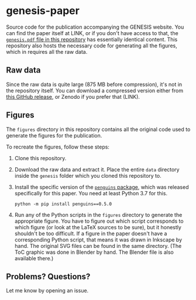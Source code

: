 # genesis-paper

Source code for the publication accompanying the GENESIS website.
You can find the paper itself at LINK, or if you don't have access to that, the [`genesis.pdf` file in this repository](https://github.com/yongrenjie/genesis-paper/blob/master/genesis.pdf) has essentially identical content.
This repository also hosts the necessary code for generating all the figures, which in requires all the raw data.

## Raw data

Since the raw data is quite large (875 MB before compression), it's not in the repository itself.
You can download a compressed version either from [this GitHub release](https://github.com/yongrenjie/genesis-paper/releases/tag/final-revision), or Zenodo if you prefer that (LINK).

## Figures

The `figures` directory in this repository contains all the original code used to generate the figures for the publication.

To recreate the figures, follow these steps:

 1. Clone this repository.

 2. Download the raw data and extract it. Place the entire `data` directory inside the `genesis` folder which you cloned this repository to.

 3. Install the specific version of the [`penguins` package](https://github.com/yongrenjie/penguins), which was released specifically for this paper. You need at least Python 3.7 for this.

        python -m pip install penguins==0.5.0

 4. Run any of the Python scripts in the `figures` directory to generate the appropriate figure. You have to figure out which script corresponds to which figure (or look at the LaTeX sources to be sure), but it honestly shouldn't be too difficult. If a figure in the paper doesn't have a corresponding Python script, that means it was drawn in Inkscape by hand. The original SVG files can be found in the same directory. (The ToC graphic was done in Blender by hand. The Blender file is also available there.)

## Problems? Questions?

Let me know by opening an issue.
